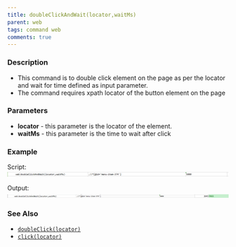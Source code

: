 ```yaml
---
title: doubleClickAndWait(locator,waitMs)
parent: web
tags: command web
comments: true
---
```


### Description

- This command is to double  click element on the page as per the locator and wait for time defined as input parameter.
- The command requires xpath locator of the button element on the page

### Parameters

- **locator** - this parameter is the locator of the element.
- **waitMs** - this parameter is the time to wait after click

### Example

Script:<br/>
![](image/doubleClickAndWait_01.png)

Output:<br/>
![](image/doubleClickAndWait_02.png)

### See Also

- [`doubleClick(locator)`](doubleClick(locator))
- [`click(locator)`](click(locator))